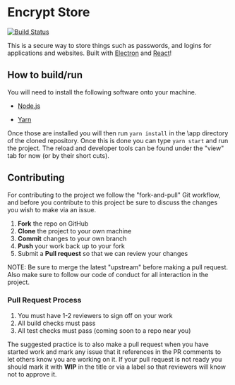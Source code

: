 # Encrypt Store

[![Build Status](https://dev.azure.com/EncryptStore/Encrypt%20Store/_apis/build/status/EncryptStore.CI?branchName=master)](https://dev.azure.com/EncryptStore/Encrypt%20Store/_build/latest?definitionId=1&branchName=master)

This is a secure way to store things such as passwords, and logins for applications and websites. Built with [Electron](https://electronjs.org/) and [React](https://reactjs.org/)!

## How to build/run

You will need to install the following software onto your machine.

- [Node.js](https://nodejs.org/en/)

- [Yarn](https://yarnpkg.com/en/)

Once those are installed you will then run ```yarn install``` in the \app directory of the cloned repository. Once this is done you can type ```yarn start``` and run the project. The reload and developer tools can be found under the "view" tab for now (or by their short cuts).

## Contributing

For contributing to the project we follow the "fork-and-pull" Git workflow, and before you contribute to this project be sure to discuss the changes you wish to make via an issue.

1. __Fork__ the repo on GitHub
2. __Clone__ the project to your own machine
3. __Commit__ changes to your own branch
4. __Push__ your work back up to your fork
5. Submit a __Pull request__ so that we can review your changes

NOTE: Be sure to merge the latest "upstream" before making a pull request. Also make sure to follow our code of conduct for all interaction in the project.

### Pull Request Process

1. You must have 1-2 reviewers to sign off on your work
2. All build checks must pass
3. All test checks must pass (coming soon to a repo near you)

The suggested practice is to also make a pull request when you have started work and mark any issue that it references in the PR comments to let others know you are working on it. If your pull request is not ready you should mark it with __WIP__ in the title or via a label so that reviewers will know not to approve it.
